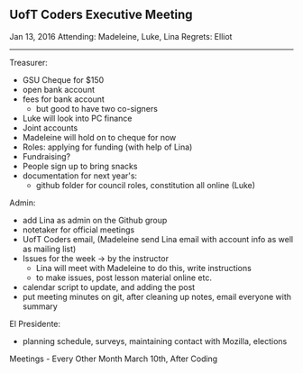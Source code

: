 ## UofT Coders Executive Meeting
Jan 13, 2016
Attending: Madeleine, Luke, Lina
Regrets: Elliot

-------

Treasurer:
- GSU Cheque for $150
- open bank account
- fees for bank account
	- but good to have two co-signers
- Luke will look into PC finance
- Joint accounts
- Madeleine will hold on to cheque for now
- Roles: applying for funding (with help of Lina)
- Fundraising?
- People sign up to bring snacks
- documentation for next year's:
	- github folder for council roles, constitution all online (Luke)

Admin:
- add Lina as admin on the Github group
- notetaker for official meetings
- UofT Coders email, (Madeleine send Lina email with account info as well as mailing list)
- Issues for the week -> by the instructor
	- Lina will meet with Madeleine to do this, write instructions
	- to make issues, post lesson material online etc.
- calendar script to update, and adding the post
- put meeting minutes on git, after cleaning up notes, email everyone with summary


El Presidente:
- planning schedule, surveys, maintaining contact with Mozilla, elections

Meetings - Every Other Month
March 10th, After Coding
